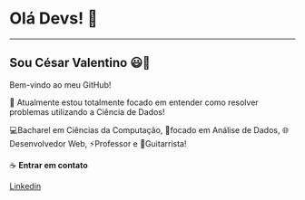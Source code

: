 # **Olá Devs!** 👋
---
## **Sou César Valentino** 😃👋

Bem-vindo ao meu GitHub!

🤜 Atualmente estou totalmente focado em entender como resolver problemas utilizando a Ciência de Dados!

💻Bacharel em Ciências da Computação, 🧠focado em Análise de Dados, 🌐Desenvolvedor Web, ⚡Professor e 🎸Guitarrista!

☕ **Entrar em contato**

[Linkedin](https://www.linkedin.com/in/cesarvalentino/{target="_blank"})
